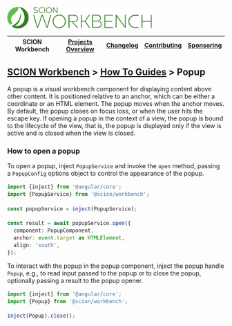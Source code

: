 <a href="/README.md"><img src="/resources/branding/scion-workbench-banner.svg" height="50" alt="SCION Workbench"></a>

| SCION Workbench | [Projects Overview][menu-projects-overview] | [Changelog][menu-changelog] | [Contributing][menu-contributing] | [Sponsoring][menu-sponsoring] |  
| --- | --- | --- | --- | --- |

## [SCION Workbench][menu-home] > [How To Guides][menu-how-to] > Popup

A popup is a visual workbench component for displaying content above other content. It is positioned relative to an anchor,
which can be either a coordinate or an HTML element. The popup moves when the anchor moves. By default, the popup closes on focus loss, or when the user hits the escape key. If opening a popup in the context of a view, the popup is bound to the lifecycle of the view, that is, the popup is displayed only if the view is active and is closed when the view is closed.

### How to open a popup
To open a popup, inject `PopupService` and invoke the `open` method, passing a `PopupConfig` options object to control the appearance of the popup.

```ts
import {inject} from '@angular/core';
import {PopupService} from '@scion/workbench';

const popupService = inject(PopupService);

const result = await popupService.open({
  component: PopupComponent,
  anchor: event.target as HTMLElement,
  align: 'south',
});
```

To interact with the popup in the popup component, inject the popup handle `Popup`, e.g., to read input passed to the popup or to close the popup, optionally passing a result to the popup opener.


```typescript
import {inject} from '@angular/core';
import {Popup} from '@scion/workbench';

inject(Popup).close();
```

[menu-how-to]: /docs/site/howto/how-to.md

[menu-home]: /README.md
[menu-projects-overview]: /docs/site/projects-overview.md
[menu-changelog]: /docs/site/changelog.md
[menu-contributing]: /CONTRIBUTING.md
[menu-sponsoring]: /docs/site/sponsoring.md
